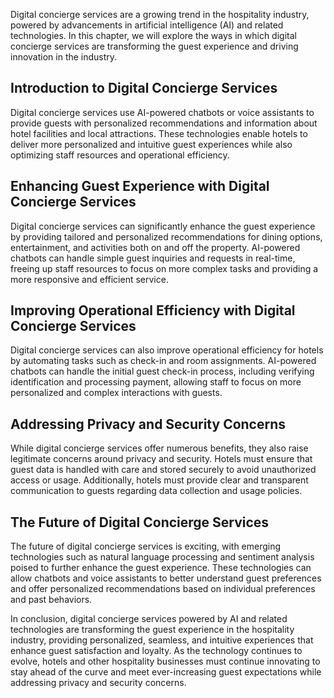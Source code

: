 

Digital concierge services are a growing trend in the hospitality industry, powered by advancements in artificial intelligence (AI) and related technologies. In this chapter, we will explore the ways in which digital concierge services are transforming the guest experience and driving innovation in the industry.

Introduction to Digital Concierge Services
------------------------------------------

Digital concierge services use AI-powered chatbots or voice assistants to provide guests with personalized recommendations and information about hotel facilities and local attractions. These technologies enable hotels to deliver more personalized and intuitive guest experiences while also optimizing staff resources and operational efficiency.

Enhancing Guest Experience with Digital Concierge Services
----------------------------------------------------------

Digital concierge services can significantly enhance the guest experience by providing tailored and personalized recommendations for dining options, entertainment, and activities both on and off the property. AI-powered chatbots can handle simple guest inquiries and requests in real-time, freeing up staff resources to focus on more complex tasks and providing a more responsive and efficient service.

Improving Operational Efficiency with Digital Concierge Services
----------------------------------------------------------------

Digital concierge services can also improve operational efficiency for hotels by automating tasks such as check-in and room assignments. AI-powered chatbots can handle the initial guest check-in process, including verifying identification and processing payment, allowing staff to focus on more personalized and complex interactions with guests.

Addressing Privacy and Security Concerns
----------------------------------------

While digital concierge services offer numerous benefits, they also raise legitimate concerns around privacy and security. Hotels must ensure that guest data is handled with care and stored securely to avoid unauthorized access or usage. Additionally, hotels must provide clear and transparent communication to guests regarding data collection and usage policies.

The Future of Digital Concierge Services
----------------------------------------

The future of digital concierge services is exciting, with emerging technologies such as natural language processing and sentiment analysis poised to further enhance the guest experience. These technologies can allow chatbots and voice assistants to better understand guest preferences and offer personalized recommendations based on individual preferences and past behaviors.

In conclusion, digital concierge services powered by AI and related technologies are transforming the guest experience in the hospitality industry, providing personalized, seamless, and intuitive experiences that enhance guest satisfaction and loyalty. As the technology continues to evolve, hotels and other hospitality businesses must continue innovating to stay ahead of the curve and meet ever-increasing guest expectations while addressing privacy and security concerns.
